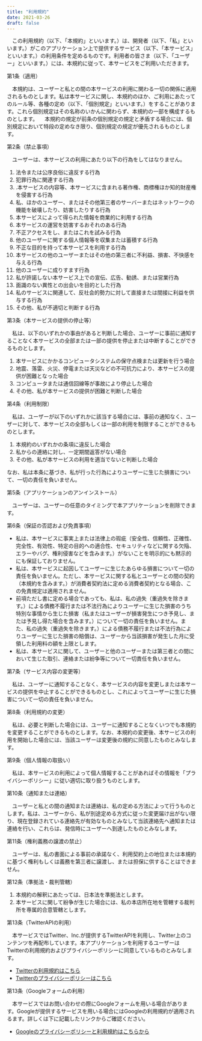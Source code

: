 ```yaml
---
title: "利用規約"
date: 2021-03-26
draft: false
---
```


　この利用規約（以下、「本規約」といいます。）は、開発者（以下、「私」といいます。）がこのアプリケーション上で提供するサービス（以下、「本サービス」といいます。）の利用条件を定めるものです。利用者の皆さま（以下、「ユーザー」といいます。）には、本規約に従って、本サービスをご利用いただきます。

第1条（適用）

　本規約は、ユーザーと私との間の本サービスの利用に関わる一切の関係に適用されるものとします。私は本サービスに関し、本規約のほか、ご利用にあたってのルール等、各種の定め（以下、「個別規定」といいます。）をすることがあります。これら個別規定はその名称のいかんに関わらず、本規約の一部を構成するものとします。
　本規約の規定が前条の個別規定の規定と矛盾する場合には、個別規定において特段の定めなき限り、個別規定の規定が優先されるものとします。

第2条（禁止事項）

　ユーザーは、本サービスの利用にあたり以下の行為をしてはなりません。
1. 法令または公序良俗に違反する行為
2. 犯罪行為に関連する行為
3. .本サービスの内容等、本サービスに含まれる著作権、商標権ほか知的財産権を侵害する行為
4. 私、ほかのユーザー、またはその他第三者のサーバーまたはネットワークの機能を破壊したり、妨害したりする行為
5. 本サービスによって得られた情報を商業的に利用する行為
6. 本サービスの運営を妨害するおそれのある行為
7. 不正アクセスをし、またはこれを試みる行為
8. 他のユーザーに関する個人情報等を収集または蓄積する行為
9. 不正な目的を持って本サービスを利用する行為
10. 本サービスの他のユーザーまたはその他の第三者に不利益、損害、不快感を与える行為
11. 他のユーザーに成りすます行為
12. 私が許諾しない本サービス上での宣伝、広告、勧誘、または営業行為
13. 面識のない異性との出会いを目的とした行為
14. 私のサービスに関連して、反社会的勢力に対して直接または間接に利益を供与する行為
15. その他、私が不適切と判断する行為

第3条（本サービスの提供の停止等）

　私は、以下のいずれかの事由があると判断した場合、ユーザーに事前に通知することなく本サービスの全部または一部の提供を停止または中断することができるものとします。
1. 本サービスにかかるコンピュータシステムの保守点検または更新を行う場合
2. 地震、落雷、火災、停電または天災などの不可抗力により、本サービスの提供が困難となった場合
3. コンピュータまたは通信回線等が事故により停止した場合
4. その他、私が本サービスの提供が困難と判断した場合

第4条（利用制限）

　私は、ユーザーが以下のいずれかに該当する場合には、事前の通知なく、ユーザーに対して、本サービスの全部もしくは一部の利用を制限することができるものとします。
1. 本規約のいずれかの条項に違反した場合
2. 私からの連絡に対し、一定期間返答がない場合
3. その他、私が本サービスの利用を適当でないと判断した場合

なお、私は本条に基づき、私が行った行為によりユーザーに生じた損害について、一切の責任を負いません。

第5条（アプリケーションのアンインストール）

　ユーザーは、ユーザーの任意のタイミングで本アプリケーションを削除できます。

第6条（保証の否認および免責事項）

- 私は、本サービスに事実上または法律上の瑕疵（安全性、信頼性、正確性、完全性、有効性、特定の目的への適合性、セキュリティなどに関する欠陥、エラーやバグ、権利侵害などを含みます。）がないことを明示的にも黙示的にも保証しておりません。
- 私は、本サービスに起因してユーザーに生じたあらゆる損害について一切の責任を負いません。ただし、本サービスに関する私とユーザーとの間の契約（本規約を含みます。）が消費者契約法に定める消費者契約となる場合、この免責規定は適用されません。
- 前項ただし書に定める場合であっても、私は、私の過失（重過失を除きます。）による債務不履行または不法行為によりユーザーに生じた損害のうち特別な事情から生じた損害（私またはユーザーが損害発生につき予見し、または予見し得た場合を含みます。）について一切の責任を負いません。また、私の過失（重過失を除きます。）による債務不履行または不法行為によりユーザーに生じた損害の賠償は、ユーザーから当該損害が発生した月に受領した利用料の額を上限とします。
- 私は、本サービスに関して、ユーザーと他のユーザーまたは第三者との間において生じた取引、連絡または紛争等について一切責任を負いません。

第7条（サービス内容の変更等）

　私は、ユーザーに通知することなく、本サービスの内容を変更しまたは本サービスの提供を中止することができるものとし、これによってユーザーに生じた損害について一切の責任を負いません。

第8条（利用規約の変更）

　私は、必要と判断した場合には、ユーザーに通知することなくいつでも本規約を変更することができるものとします。なお、本規約の変更後、本サービスの利用を開始した場合には、当該ユーザーは変更後の規約に同意したものとみなします。

第9条（個人情報の取扱い）

　私は、本サービスの利用によって個人情報することがあればその情報を「プライバシーポリシー」に従い適切に取り扱うものとします。

第10条（通知または連絡）

　ユーザーと私との間の通知または連絡は、私の定める方法によって行うものとします。私は、ユーザーから、私が別途定める方式に従った変更届け出がない限り、現在登録されている連絡先が有効なものとみなして当該連絡先へ通知または連絡を行い、これらは、発信時にユーザーへ到達したものとみなします。

第11条（権利義務の譲渡の禁止）

　ユーザーは、私の書面による事前の承諾なく、利用契約上の地位または本規約に基づく権利もしくは義務を第三者に譲渡し、または担保に供することはできません。

第12条（準拠法・裁判管轄）
1. 本規約の解釈にあたっては、日本法を準拠法とします。
2. 本サービスに関して紛争が生じた場合には、私の本店所在地を管轄する裁判所を専属的合意管轄とします。

第13条（TwitterAPIの利用）

　本サービスではTwitter、Inc.が提供するTwitterAPIを利用し、Twitter上のコンテンツを再配布しています。本アプリケーションを利用するユーザーはTwitterの利用規約およびプライバシーポリシーに同意しているものとみなします。

- [Twitterの利用規約はこちら](https://twitter.com/ja/tos)
- [Twitterのプライバシーポリシーはこちら](https://twitter.com/ja/privacy)

第13条（Googleフォームの利用）

　本サービスではお問い合わせの際にGoogleフォームを用いる場合があります。Googleが提供するサービスを用いる場合にはGoogleの利用規約が適用されるます。詳しくは下に記載したリンクからご確認ください。

- [Googleのプライバシーポリシーと利用規約はこちらから](https://policies.google.com/terms?hl=ja)
